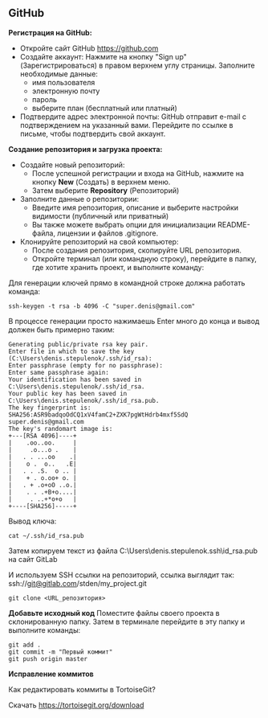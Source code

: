 GitHub
------

**Регистрация на GitHub:**

* Откройте сайт GitHub https://github.com
* Создайте аккаунт: Нажмите на кнопку "Sign up" (Зарегистрироваться) в правом верхнем углу страницы. Заполните
  необходимые данные:
    * имя пользователя
    * электронную почту
    * пароль
    * выберите план (бесплатный или платный)
* Подтвердите адрес электронной почты:
  GitHub отправит e-mail с подтверждением на указанный вами. Перейдите по ссылке в письме, чтобы подтвердить свой
  аккаунт.

**Создание репозитория и загрузка проекта:**

* Создайте новый репозиторий:
    * После успешной регистрации и входа на GitHub, нажмите на кнопку **New** (Создать) в верхнем меню.
    * Затем выберите **Repository** (Репозиторий)
* Заполните данные о репозитории:
    * Введите имя репозитория, описание и выберите настройки видимости (публичный или приватный)
    * Вы также можете выбрать опции для инициализации README-файла, лицензии и файлов .gitignore.
* Клонируйте репозиторий на свой компьютер:
    * После создания репозитория, скопируйте URL репозитория.
    * Откройте терминал (или командную строку), перейдите в папку, где хотите хранить проект, и выполните команду:

Для генерации ключей прямо в командной строке должна работать команда:

```shell
ssh-keygen -t rsa -b 4096 -C "super.denis@gmail.com"
```

В процессе генерации просто нажимаешь Enter много до конца и вывод должен быть примерно таким:

```shell
Generating public/private rsa key pair.
Enter file in which to save the key (C:\Users\denis.stepulenok/.ssh/id_rsa):
Enter passphrase (empty for no passphrase):
Enter same passphrase again:
Your identification has been saved in C:\Users\denis.stepulenok/.ssh/id_rsa.
Your public key has been saved in C:\Users\denis.stepulenok/.ssh/id_rsa.pub.
The key fingerprint is:
SHA256:ASR9badqoOdCQ1xV4famC2+ZXK7pgWtHdrb4mxf5SdQ super.denis@gmail.com
The key's randomart image is:
+---[RSA 4096]----+
|    .oo..oo.     |
|     .o...o .    |
|   . . ...oo    .|
|    o .  o..   .E|
|   . . .S.  o .. |
|    + . o.oo+ o. |
|   . + .o+oO ..o.|
|    . . .+B+o....|
|     . ..+*o+o   |
+----[SHA256]-----+
```

Вывод ключа:

```shell
cat ~/.ssh/id_rsa.pub
```

Затем копируем текст из файла C:\Users\denis.stepulenok\.ssh\id_rsa.pub на сайт GitLab

И используем SSH ссылки на репозиторий, ссылка выглядит так:
ssh://git@gitlab.com/stden/my_project.git

```shell
git clone <URL_репозитория>
```

**Добавьте исходный код**
Поместите файлы своего проекта в склонированную папку. Затем в терминале перейдите в эту папку и выполните команды:

```shell
git add .
git commit -m "Первый коммит"
git push origin master
```

**Исправление коммитов**

Как редактировать коммиты в TortoiseGit?

Скачать https://tortoisegit.org/download
